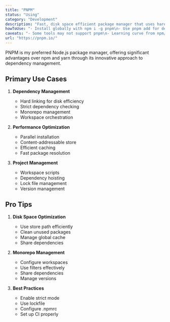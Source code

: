 ```yaml
---
title: "PNPM"
status: "Using"
category: "Development"
description: "Fast, disk space efficient package manager that uses hard links and strict dependency management for better Node.js development"
howToUse: "- Install globally with npm i -g pnpm\n- Use pnpm add for dependencies\n- Leverage workspaces for monorepos\n- Enable strict mode for better security\n- Use pnpm import to migrate from npm/yarn"
caveats: "- Some tools may not support pnpm\n- Learning curve from npm/yarn\n- CI/CD setup differences\n- Workspace setup complexity"
url: "https://pnpm.io/"
---
```


PNPM is my preferred Node.js package manager, offering significant advantages over npm and yarn through its innovative approach to dependency management.

## Primary Use Cases

1. **Dependency Management**
   - Hard linking for disk efficiency
   - Strict dependency checking
   - Monorepo management
   - Workspace orchestration

2. **Performance Optimization**
   - Parallel installation
   - Content-addressable store
   - Efficient caching
   - Fast package resolution

3. **Project Management**
   - Workspace scripts
   - Dependency hoisting
   - Lock file management
   - Version management

## Pro Tips

1. **Disk Space Optimization**
   - Use store path efficiently
   - Clean unused packages
   - Manage global cache
   - Share dependencies

2. **Monorepo Management**
   - Configure workspaces
   - Use filters effectively
   - Share dependencies
   - Manage versions

3. **Best Practices**
   - Enable strict mode
   - Use lockfile
   - Configure .npmrc
   - Set up CI properly 